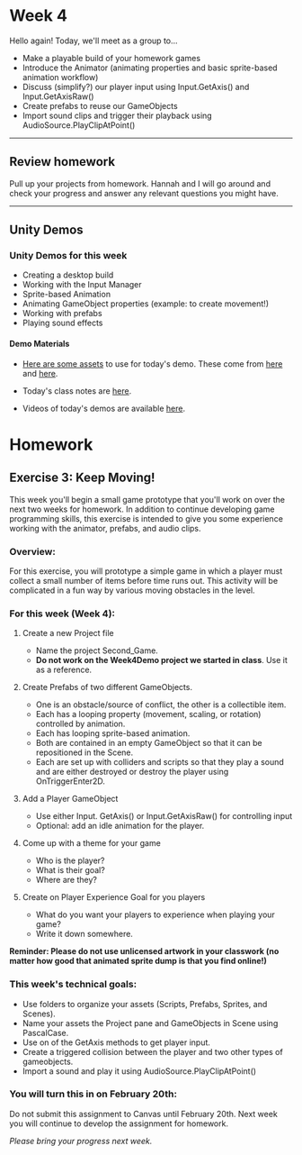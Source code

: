 # Week 4
Hello again! Today, we'll meet as a group to...
- Make a playable build of your homework games
- Introduce the Animator (animating properties and basic sprite-based animation workflow)
- Discuss (simplify?) our player input using Input.GetAxis() and Input.GetAxisRaw()
- Create prefabs to reuse our GameObjects
- Import sound clips and trigger their playback using AudioSource.PlayClipAtPoint()


---

## Review homework
Pull up your projects from homework. Hannah and I will go around and check your progress and answer any relevant questions you might have. 

---

## Unity Demos

### Unity Demos for this week
- Creating a desktop build
- Working with the Input Manager
- Sprite-based Animation
- Animating GameObject properties (example: to create movement!)
- Working with prefabs
- Playing sound effects

#### Demo Materials
- [Here are some assets](https://drive.google.com/file/d/1onxp0kVKR4rcNcvdc4ore9a51cq3_sCK/view?usp=sharing) to use for today's demo. These come from [here](https://kenney.nl/assets/pixel-platformer) and [here](https://sfxr.me/).
- Today's class notes are [here](https://docs.google.com/document/d/1BNluap4vDKJcnzkxuHk_-zzu1P5IxhdzW4bZmiXsk7w/edit?usp=sharing). 

- Videos of today's demos are available [here](https://youtube.com/playlist?list=PL42xm44H83rL4NzR4ieKJf5YcZEcqMrZU&si=Adp-_6Mgc7QlNrSg). 

# Homework

## Exercise 3: Keep Moving!
This week you'll begin a small game prototype that you'll work on over the next two weeks for homework. In addition to continue developing game programming skills, this exercise is intended to give you some experience working with the animator, prefabs, and audio clips.

### Overview:
For this exercise, you will prototype a simple game in which a player must collect a small number of items before time runs out. This activity will be complicated in a fun way by various moving obstacles in the level.

### For this week (Week 4):
1. Create a new Project file
    - Name the project Second_Game.
    - __Do not work on the Week4Demo project we started in class__. Use it as a reference.


1. Create Prefabs of two different GameObjects.
    - One is an obstacle/source of conflict, the other is a collectible item.
    - Each has a looping property (movement, scaling, or rotation) controlled by animation.
    - Each has looping sprite-based animation.
    - Both are contained in an empty GameObject so that it can be repositioned in the Scene.
    - Each are set up with colliders and scripts so that they play a sound and are either destroyed or destroy the player using OnTriggerEnter2D.

2. Add a Player GameObject
    - Use either Input. GetAxis() or Input.GetAxisRaw() for controlling input
    - Optional: add an idle animation for the player.

3. Come up with a theme for your game
    - Who is the player?
    - What is their goal?
    - Where are they?

4. Create on Player Experience Goal for you players
    - What do you want your players to experience when playing your game?
    - Write it down somewhere.


__Reminder: Please do not use unlicensed artwork in your classwork (no matter how good that animated sprite dump is that you find online!)__


### This week's technical goals:
- Use folders to organize your assets (Scripts, Prefabs, Sprites, and Scenes).
- Name your assets the Project pane and GameObjects in Scene using PascalCase.
- Use on of the GetAxis methods to get player input.
- Create a triggered collision between the player and two other types of gameobjects.
- Import a sound and play it using AudioSource.PlayClipAtPoint()

### You will turn this in on February 20th:
Do not submit this assignment to Canvas until February 20th. Next week you will continue to develop the assignment for homework.

_Please bring your progress next week._

